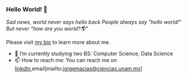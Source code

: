 ### Hello World! 👋
*Sad news, world never says hello back*
*People always say "hello world!" But never "how are you world?🌎"*

<!--
**UlmoMacias/UlmoMacias** is a ✨ _special_ ✨ repository because its `README.md` (this file) appears on your GitHub profile.
-->

Please visit [my bio](ulmomacias.github.io) to learn more about me.

- 🔭 I’m currently studying two BS: Computer Science, Data Science 
- 📫 How to reach me: You can reach me on [linkdIn](https://www.linkedin.com/in/ulmo-macias/),email[mailto:jorgemacias@ciencias.unam.mx]

